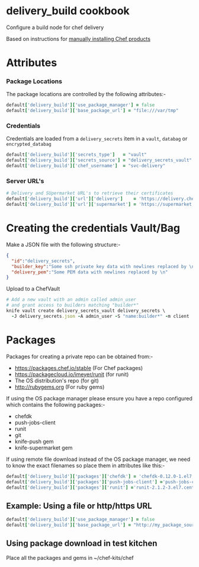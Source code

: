 # delivery_build cookbook

Configure a build node for chef delivery

Based on instructions for [manually installing Chef products](https://github.com/trickyearlobe/manual_install_chef_products)

# Attributes

### Package Locations
The package locations are controlled by the following attributes:-

```ruby
default['delivery_build']['use_package_manager'] = false
default['delivery_build']['base_package_url'] = "file:///var/tmp"
```

### Credentials
Credentials are loaded from a ```delivery_secrets``` item in a ```vault```, ```databag``` or ```encrypted_databag```

```ruby
default['delivery_build']['secrets_type']   = "vault"
default['delivery_build']['secrets_source'] = "delivery_secrets_vault"
default['delivery_build']['chef_username']  = "svc-delivery"
```

### Server URL's

```ruby
# Delivery and SUpermarket URL's to retrieve their certificates
default['delivery_build']['url']['delivery']    = 'https://delivery.chefdemo.net'
default['delivery_build']['url']['supermarket'] = 'https://supermarket.chefdemo.net'
```

# Creating the credentials Vault/Bag
Make a JSON file with the following structure:-

```json
{
  "id":"delivery_secrets",
  "builder_key":"Some ssh private key data with newlines replaced by \n",
  "delivery_pem":"Some PEM data with newlines replaced by \n"
}
```

Upload to a ChefVault

```ruby
# Add a new vault with an admin called admin_user
# and grant access to builders matching "builder*"
knife vault create delivery_secrets_vault delivery_secrets \
  -J delivery_secrets.json -A admin_user -S "name:builder*" -m client

```

# Packages

Packages for creating a private repo can be obtained from:-

* https://packages.chef.io/stable (For Chef packages)
* https://packagecloud.io/imeyer/runit (for runit)
* The OS distribution's repo (for git)
* http://rubygems.org (For ruby gems)

If using the OS package manager please ensure you have a repo configured which contains the following packages:-

* chefdk
* push-jobs-client
* runit
* git
* knife-push gem
* knife-supermarket gem

If using remote file download instead of the OS package manager, we need to know the exact filenames so place them in attributes like this:-

```ruby
default['delivery_build']['packages']['chefdk'] = 'chefdk-0.12.0-1.el7.x86_64.rpm'
default['delivery_build']['packages']['push-jobs-client'] ='push-jobs-client-1.3.4-1.el7.x86_64.rpm'
default['delivery_build']['packages']['runit'] ='runit-2.1.2-3.el7.centos.x86_64.rpm'
```

## Example: Using a file or http/https URL

```ruby
default['delivery_build']['use_package_manager'] = false
default['delivery_build']['base_package_url'] = "http://my_package_source/packages/chef"
```

## Using package download in test kitchen
Place all the packages and gems in ~/chef-kits/chef
